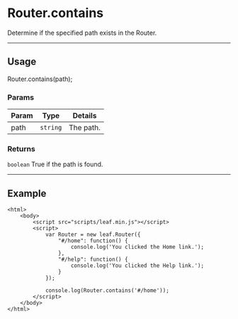 # Router.contains

Determine if the specified path exists in the Router.

----------------------------------------------------------------------

## Usage

Router.contains(path);

### Params

| Param           | Type          | Details                          |
| --------------- | ------------- | -------------------------------- |
| path            | `string`      | The path.                        |

### Returns

`boolean` True if the path is found.

----------------------------------------------------------------------

## Example

	<html>	
		<body>
			<script src="scripts/leaf.min.js"></script>
			<script>	
				var Router = new leaf.Router({
					"#/home": function() {
						console.log('You clicked the Home link.');
					},
					"#/help": function() {
						console.log('You clicked the Help link.');
					}
				});

				console.log(Router.contains('#/home'));				
			</script>
		</body>
	</html>	